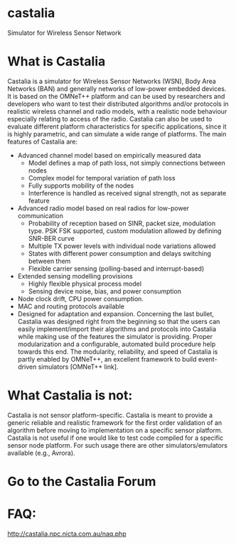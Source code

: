 castalia
========

Simulator for Wireless Sensor Network

What is Castalia
========

Castalia is a simulator for Wireless Sensor Networks (WSN), Body Area Networks (BAN) and generally networks of low-power embedded devices. It is based on the OMNeT++ platform and can be used by researchers and developers who want to test their distributed algorithms and/or protocols in realistic wireless channel and radio models, with a realistic node behaviour especially relating to access of the radio. Castalia can also be used to evaluate different platform characteristics for specific applications, since it is highly parametric, and can simulate a wide range of platforms. The main features of Castalia are:

  - Advanced channel model based on empirically measured data
      - Model defines a map of path loss, not simply connections between nodes
      - Complex model for temporal variation of path loss
      - Fully supports mobility of the nodes
      - Interference is handled as received signal strength, not as separate feature
  - Advanced radio model based on real radios for low-power communication
      - Probability of reception based on SINR, packet size, modulation type. PSK FSK supported, custom modulation allowed by defining SNR-BER curve
      - Multiple TX power levels with individual node variations allowed
      - States with different power consumption and delays switching between them
      - Flexible carrier sensing (polling-based and interrupt-based)
  - Extended sensing modelling provisions
      - Highly flexible physical process model
      - Sensing device noise, bias, and power consumption
  - Node clock drift, CPU power consumption.
  - MAC and routing protocols available
  - Designed for adaptation and expansion.
Concerning the last bullet, Castalia was designed right from the beginning so that the users can easily implement/import their algorithms and protocols into Castalia while making use of the features the simulator is providing. Proper modularization and a configurable, automated build procedure help towards this end. The modularity, reliability, and speed of Castalia is partly enabled by OMNeT++, an excellent framework to build event-driven simulators [OMNeT++ link].


What Castalia is not:
========

Castalia is not sensor platform-specific. Castalia is meant to provide a generic reliable and realistic framework for the first order validation of an algorithm before moving to implementation on a specific sensor platform. Castalia is not useful if one would like to test code compiled for a specific sensor node platform. For such usage there are other simulators/emulators available (e.g., Avrora).

Go to the Castalia Forum
========

FAQ:
========
http://castalia.npc.nicta.com.au/naq.php